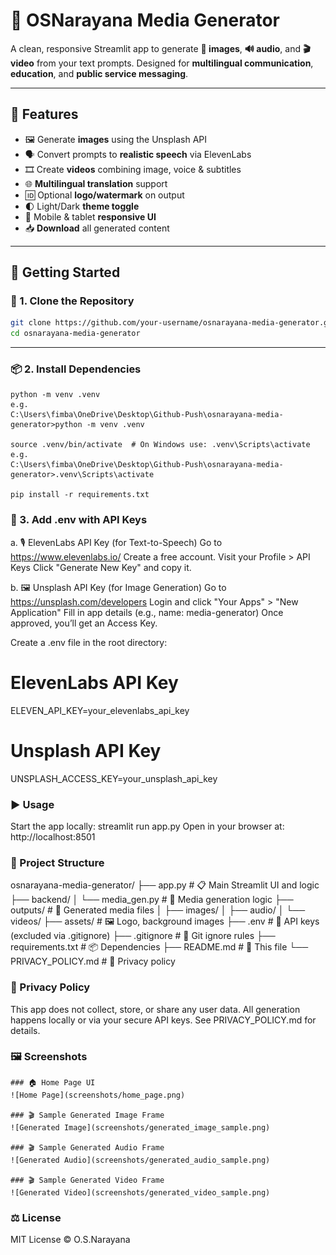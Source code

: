 # 🧰 OSNarayana Media Generator

A clean, responsive Streamlit app to generate **🎨 images**, **🔊 audio**, and **🎬 video** from your text prompts. Designed for **multilingual communication**,
 **education**, and **public service messaging**.

---

## 🌟 Features

- 🖼️ Generate **images** using the Unsplash API
- 🗣️ Convert prompts to **realistic speech** via ElevenLabs
- 🎞️ Create **videos** combining image, voice & subtitles
- 🌐 **Multilingual translation** support
- 🆔 Optional **logo/watermark** on output
- 🌓 Light/Dark **theme toggle**
- 📲 Mobile & tablet **responsive UI**
- 📥 **Download** all generated content

---

## 🚀 Getting Started

### 🔁 1. Clone the Repository

```bash
git clone https://github.com/your-username/osnarayana-media-generator.git
cd osnarayana-media-generator
```
---

### 📦 2. Install Dependencies
	python -m venv .venv
	e.g. 
	C:\Users\fimba\OneDrive\Desktop\Github-Push\osnarayana-media-generator>python -m venv .venv

	source .venv/bin/activate  # On Windows use: .venv\Scripts\activate
	e.g. 
	C:\Users\fimba\OneDrive\Desktop\Github-Push\osnarayana-media-generator>.venv\Scripts\activate

	pip install -r requirements.txt

### 🔐 3. Add .env with API Keys
a. 🎙️ ElevenLabs API Key (for Text-to-Speech)
	Go to https://www.elevenlabs.io/
	Create a free account.
	Visit your Profile > API Keys
	Click "Generate New Key" and copy it.

b. 🖼️ Unsplash API Key (for Image Generation)
	Go to https://unsplash.com/developers
	Login and click "Your Apps" > "New Application"
	Fill in app details (e.g., name: media-generator)
	Once approved, you’ll get an Access Key.

Create a .env file in the root directory:
# ElevenLabs API Key
ELEVEN_API_KEY=your_elevenlabs_api_key
# Unsplash API Key
UNSPLASH_ACCESS_KEY=your_unsplash_api_key

### ▶️ Usage
Start the app locally:
streamlit run app.py
Open in your browser at: http://localhost:8501

### 📁 Project Structure
osnarayana-media-generator/
├── app.py                  # 📋 Main Streamlit UI and logic
├── backend/
│   └── media_gen.py        # 🧠 Media generation logic
├── outputs/                # 💾 Generated media files
│   ├── images/
│   ├── audio/
│   └── videos/
├── assets/                 # 🖼️ Logo, background images
├── .env                    # 🔐 API keys (excluded via .gitignore)
├── .gitignore              # 📄 Git ignore rules
├── requirements.txt        # 📦 Dependencies
├── README.md               # 📘 This file
└── PRIVACY_POLICY.md       # 🔐 Privacy policy

### 🔐 Privacy Policy
This app does not collect, store, or share any user data. All generation happens locally or via your secure API keys. See PRIVACY_POLICY.md for details.

### 🖼️ Screenshots 
	### 🏠 Home Page UI
	![Home Page](screenshots/home_page.png) 

	### 🎬 Sample Generated Image Frame
	![Generated Image](screenshots/generated_image_sample.png)

	### 🎬 Sample Generated Audio Frame
	![Generated Audio](screenshots/generated_audio_sample.png)

	### 🎬 Sample Generated Video Frame
	![Generated Video](screenshots/generated_video_sample.png)

### ⚖️ License
MIT License © O.S.Narayana
